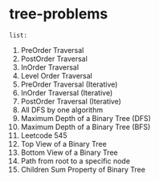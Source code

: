 # tree-problems

`list:`

1. PreOrder Traversal
2. PostOrder Traversal
3. InOrder Traversal
4. Level Order Traversal
5. PreOrder Traversal (Iterative)
6. InOrder Traversal (Iterative)
7. PostOrder Traversal (Iterative)
8. All DFS by one algorithm
9. Maximum Depth of a Binary Tree (DFS)
10. Maximum Depth of a Binary Tree (BFS)
11. Leetcode 545
12. Top View of a Binary Tree
13. Bottom View of a Binary Tree
14. Path from root to a specific node
15. Children Sum Property of Binary Tree
